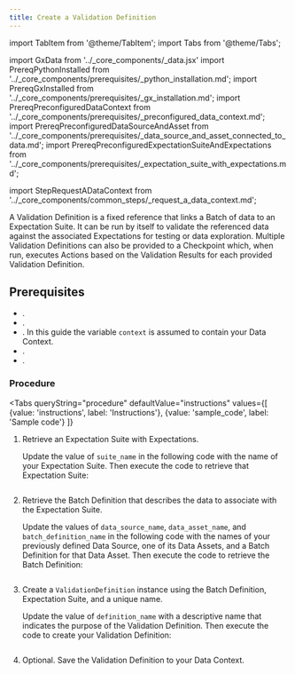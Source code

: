 ```yaml
---
title: Create a Validation Definition
---
```

import TabItem from '@theme/TabItem';
import Tabs from '@theme/Tabs';

import GxData from '../_core_components/_data.jsx'
import PrereqPythonInstalled from '../_core_components/prerequisites/_python_installation.md';
import PrereqGxInstalled from '../_core_components/prerequisites/_gx_installation.md';
import PrereqPreconfiguredDataContext from '../_core_components/prerequisites/_preconfigured_data_context.md';
import PrereqPreconfiguredDataSourceAndAsset from '../_core_components/prerequisites/_data_source_and_asset_connected_to_data.md';
import PrereqPreconfiguredExpectationSuiteAndExpectations from '../_core_components/prerequisites/_expectation_suite_with_expectations.md';

import StepRequestADataContext from '../_core_components/common_steps/_request_a_data_context.md';


A Validation Definition is a fixed reference that links a Batch of data to an Expectation Suite. It can be run by itself to validate the referenced data against the associated Expectations for testing or data exploration.  Multiple Validation Definitions can also be provided to a Checkpoint which, when run, executes Actions based on the Validation Results for each provided Validation Definition.

<h2>Prerequisites</h2>

- <PrereqPythonInstalled/>.
- <PrereqGxInstalled/>.
- <PrereqPreconfiguredDataContext/>. In this guide the variable `context` is assumed to contain your Data Context.
- <PrereqPreconfiguredDataSourceAndAsset/>.
- <PrereqPreconfiguredExpectationSuiteAndExpectations/>.

### Procedure

<Tabs 
   queryString="procedure"
   defaultValue="instructions"
   values={[
      {value: 'instructions', label: 'Instructions'},
      {value: 'sample_code', label: 'Sample code'}
   ]}
>

<TabItem value="instructions" label="Instructions">

1. Retrieve an Expectation Suite with Expectations.

   Update the value of `suite_name` in the following code with the name of your Expectation Suite.  Then execute the code to retrieve that Expectation Suite:

   ```python title="Python" name="docs/docusaurus/docs/core/run_validations/_examples/create_a_validation_definition.py - retrieve an Expectation Suite"
   ```

2. Retrieve the Batch Definition that describes the data to associate with the Expectation Suite.

   Update the values of `data_source_name`, `data_asset_name`, and `batch_definition_name` in the following code with the names of your previously defined Data Source, one of its Data Assets, and a Batch Definition for that Data Asset.  Then execute the code to retrieve the Batch Definition:

   ```python title="Python" name="docs/docusaurus/docs/core/run_validations/_examples/create_a_validation_definition.py - retrieve a Batch Definition"
   ```

3. Create a `ValidationDefinition` instance using the Batch Definition, Expectation Suite, and a unique name.

   Update the value of `definition_name` with a descriptive name that indicates the purpose of the Validation Definition.  Then execute the code to create your Validation Definition:

   ```python title="Python" name="docs/docusaurus/docs/core/run_validations/_examples/create_a_validation_definition.py - create a Validation Definition"
   ```

4. Optional. Save the Validation Definition to your Data Context.

   ```python title="Python" name="docs/docusaurus/docs/core/run_validations/_examples/create_a_validation_definition.py - save the Validation Definition to the Data Context"
   ```

</TabItem>

<TabItem value="sample_code" label="Sample code">

```python showLineNumbers title="Python" name="docs/docusaurus/docs/core/run_validations/_examples/create_a_validation_definition.py - full code example"
```

</TabItem>

</Tabs>